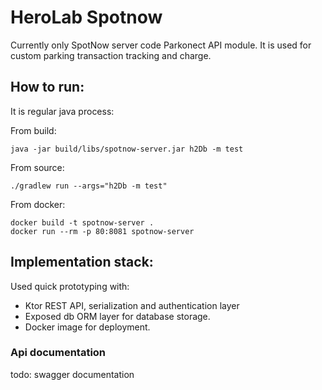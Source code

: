 # HeroLab Spotnow 

Currently only SpotNow server code Parkonect API module. 
It is used for custom parking transaction tracking and charge.

## How to run:

It is regular java process:

From build:
```console
java -jar build/libs/spotnow-server.jar h2Db -m test
```

From source:
```console
./gradlew run --args="h2Db -m test"
```

From docker:
```console
docker build -t spotnow-server .
docker run --rm -p 80:8081 spotnow-server
```

## Implementation stack:

Used quick prototyping with:
- Ktor REST API, serialization and authentication layer
- Exposed db ORM layer for database storage.
- Docker image for deployment.


### Api documentation

todo: swagger documentation